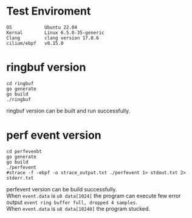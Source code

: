 # Test Enviroment

```
OS            Ubuntu 22.04
Kernal        Linux 6.5.0-35-generic
Clang         clang version 17.0.6
cilium/ebpf   v0.15.0
```

# ringbuf version

```
cd ringbuf
go generate
go build
./ringbuf
```

ringbuf version can be built and run successfully.

# perf event version

```
cd perfevenbt
go generate
go build
./perfevent
#strace -f -ebpf -o strace_output.txt ./perfevent 1> stdout.txt 2> stderr.txt
```

perfevent version can be build successfully.  
When `event.data` is `u8 data[1024]` the program can execute few error output `event ring buffer full, dropped 4 samples`.  
When `event.data` is `u8 data[10240]` the program stucked.
